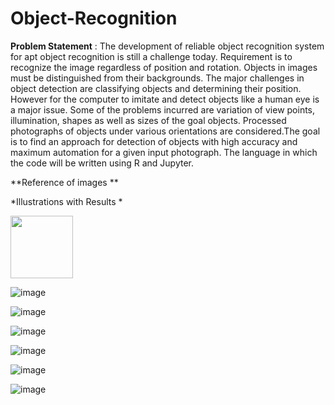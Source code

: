 # Object-Recognition

**Problem Statement** : 
The development of reliable object recognition system for apt object recognition is still a challenge today. Requirement is to recognize the image regardless of position and rotation. Objects in images must be distinguished from their backgrounds. The major challenges in object detection are classifying objects and determining their
position. However for the computer to imitate and detect objects like a human eye is a major issue. Some of the problems incurred are variation of view points, illumination, shapes as well as sizes of the goal objects. Processed photographs of objects under various orientations are considered.The goal is to find an approach for detection of objects with high accuracy and maximum automation for a given input photograph. The language in which the code will be written using R and Jupyter.

**Reference of images **

*Illustrations with Results *

<img src="https://user-images.githubusercontent.com/94275810/228509997-d00c7ad3-467a-43ed-a02f-73f659cb56da.png)" width="100" height="100">


![image](https://user-images.githubusercontent.com/94275810/228509997-d00c7ad3-467a-43ed-a02f-73f659cb56da.png)

![image](https://user-images.githubusercontent.com/94275810/228510441-4e1ee334-637a-4d4a-bea5-6468e79c2bbd.png)

![image](https://user-images.githubusercontent.com/94275810/228510626-8287a6b7-03cd-489c-aafc-8b00167079ba.png)

![image](https://user-images.githubusercontent.com/94275810/228510682-eff6613d-1e87-49d4-8c5e-249f4273b268.png)

![image](https://user-images.githubusercontent.com/94275810/228510767-c80f6245-586b-46b9-8248-83c53a1ffa07.png)

![image](https://user-images.githubusercontent.com/94275810/228510870-5ef8b314-881d-473c-9fd5-11f1fae245c3.png)

